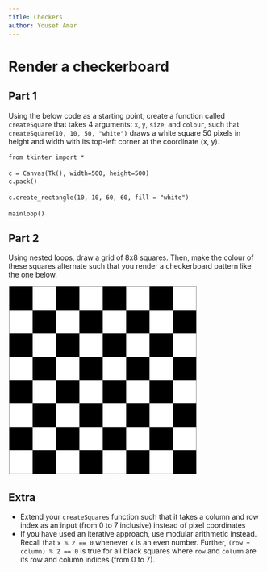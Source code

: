 ```yaml
---
title: Checkers
author: Yousef Amar
---
```


# Render a checkerboard

## Part 1

Using the below code as a starting point, create a function called `createSquare` that takes 4 arguments: `x`, `y`, `size`, and `colour`, such that `createSquare(10, 10, 50, "white")` draws a white square 50 pixels in height and width with its top-left corner at the coordinate (x, y).

```
from tkinter import *

c = Canvas(Tk(), width=500, height=500)
c.pack()

c.create_rectangle(10, 10, 60, 60, fill = "white")

mainloop()
```

## Part 2

Using nested loops, draw a grid of 8x8 squares. Then, make the colour of these squares alternate such that you render a checkerboard pattern like the one below.

![An 8x8 checkerboard pattern](img/checkers.png)

## Extra

- Extend your `createSquares` function such that it takes a column and row index as an input (from 0 to 7 inclusive) instead of pixel coordinates
- If you have used an iterative approach, use modular arithmetic instead. Recall that `x % 2 == 0` whenever `x` is an even number. Further, `(row + column) % 2 == 0` is true for all black squares where `row` and `column` are its row and column indices (from 0 to 7).
